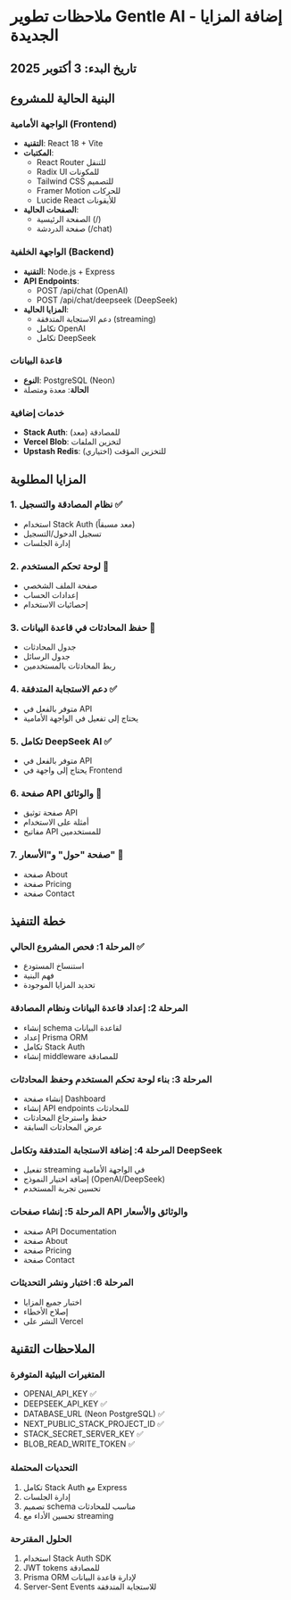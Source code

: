 # ملاحظات تطوير Gentle AI - إضافة المزايا الجديدة

## تاريخ البدء: 3 أكتوبر 2025

## البنية الحالية للمشروع

### الواجهة الأمامية (Frontend)
- **التقنية**: React 18 + Vite
- **المكتبات**: 
  - React Router للتنقل
  - Radix UI للمكونات
  - Tailwind CSS للتصميم
  - Framer Motion للحركات
  - Lucide React للأيقونات
- **الصفحات الحالية**:
  - الصفحة الرئيسية (/)
  - صفحة الدردشة (/chat)

### الواجهة الخلفية (Backend)
- **التقنية**: Node.js + Express
- **API Endpoints**:
  - POST /api/chat (OpenAI)
  - POST /api/chat/deepseek (DeepSeek)
- **المزايا الحالية**:
  - دعم الاستجابة المتدفقة (streaming)
  - تكامل OpenAI
  - تكامل DeepSeek

### قاعدة البيانات
- **النوع**: PostgreSQL (Neon)
- **الحالة**: معدة ومتصلة

### خدمات إضافية
- **Stack Auth**: للمصادقة (معد)
- **Vercel Blob**: لتخزين الملفات
- **Upstash Redis**: للتخزين المؤقت (اختياري)

## المزايا المطلوبة

### 1. نظام المصادقة والتسجيل ✅
- استخدام Stack Auth (معد مسبقاً)
- تسجيل الدخول/التسجيل
- إدارة الجلسات

### 2. لوحة تحكم المستخدم 🚧
- صفحة الملف الشخصي
- إعدادات الحساب
- إحصائيات الاستخدام

### 3. حفظ المحادثات في قاعدة البيانات 🚧
- جدول المحادثات
- جدول الرسائل
- ربط المحادثات بالمستخدمين

### 4. دعم الاستجابة المتدفقة ✅
- متوفر بالفعل في API
- يحتاج إلى تفعيل في الواجهة الأمامية

### 5. تكامل DeepSeek AI ✅
- متوفر بالفعل في API
- يحتاج إلى واجهة في Frontend

### 6. صفحة API والوثائق 🚧
- صفحة توثيق API
- أمثلة على الاستخدام
- مفاتيح API للمستخدمين

### 7. صفحة "حول" و"الأسعار" 🚧
- صفحة About
- صفحة Pricing
- صفحة Contact

## خطة التنفيذ

### المرحلة 1: فحص المشروع الحالي ✅
- استنساخ المستودع
- فهم البنية
- تحديد المزايا الموجودة

### المرحلة 2: إعداد قاعدة البيانات ونظام المصادقة
- إنشاء schema لقاعدة البيانات
- إعداد Prisma ORM
- تكامل Stack Auth
- إنشاء middleware للمصادقة

### المرحلة 3: بناء لوحة تحكم المستخدم وحفظ المحادثات
- إنشاء صفحة Dashboard
- إنشاء API endpoints للمحادثات
- حفظ واسترجاع المحادثات
- عرض المحادثات السابقة

### المرحلة 4: إضافة الاستجابة المتدفقة وتكامل DeepSeek
- تفعيل streaming في الواجهة الأمامية
- إضافة اختيار النموذج (OpenAI/DeepSeek)
- تحسين تجربة المستخدم

### المرحلة 5: إنشاء صفحات API والوثائق والأسعار
- صفحة API Documentation
- صفحة About
- صفحة Pricing
- صفحة Contact

### المرحلة 6: اختبار ونشر التحديثات
- اختبار جميع المزايا
- إصلاح الأخطاء
- النشر على Vercel

## الملاحظات التقنية

### المتغيرات البيئية المتوفرة
- OPENAI_API_KEY ✅
- DEEPSEEK_API_KEY ✅
- DATABASE_URL (Neon PostgreSQL) ✅
- NEXT_PUBLIC_STACK_PROJECT_ID ✅
- STACK_SECRET_SERVER_KEY ✅
- BLOB_READ_WRITE_TOKEN ✅

### التحديات المحتملة
1. تكامل Stack Auth مع Express
2. إدارة الجلسات
3. تصميم schema مناسب للمحادثات
4. تحسين الأداء مع streaming

### الحلول المقترحة
1. استخدام Stack Auth SDK
2. JWT tokens للمصادقة
3. Prisma ORM لإدارة قاعدة البيانات
4. Server-Sent Events للاستجابة المتدفقة
